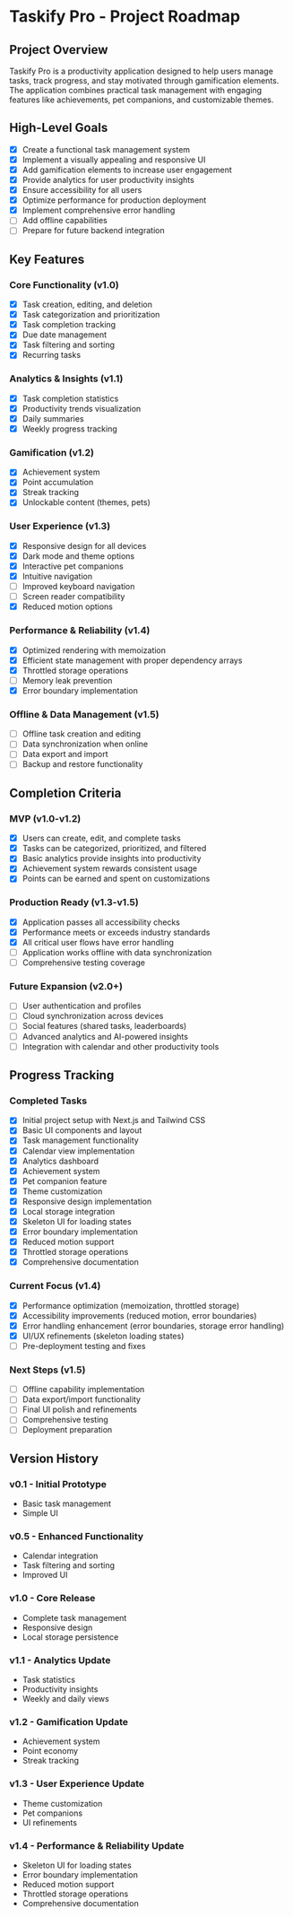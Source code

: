 # Taskify Pro - Project Roadmap

## Project Overview

Taskify Pro is a productivity application designed to help users manage tasks, track progress, and stay motivated through gamification elements. The application combines practical task management with engaging features like achievements, pet companions, and customizable themes.

## High-Level Goals

- [x] Create a functional task management system
- [x] Implement a visually appealing and responsive UI
- [x] Add gamification elements to increase user engagement
- [x] Provide analytics for user productivity insights
- [x] Ensure accessibility for all users
- [x] Optimize performance for production deployment
- [x] Implement comprehensive error handling
- [ ] Add offline capabilities
- [ ] Prepare for future backend integration

## Key Features

### Core Functionality (v1.0)
- [x] Task creation, editing, and deletion
- [x] Task categorization and prioritization
- [x] Task completion tracking
- [x] Due date management
- [x] Task filtering and sorting
- [x] Recurring tasks

### Analytics & Insights (v1.1)
- [x] Task completion statistics
- [x] Productivity trends visualization
- [x] Daily summaries
- [x] Weekly progress tracking

### Gamification (v1.2)
- [x] Achievement system
- [x] Point accumulation
- [x] Streak tracking
- [x] Unlockable content (themes, pets)

### User Experience (v1.3)
- [x] Responsive design for all devices
- [x] Dark mode and theme options
- [x] Interactive pet companions
- [x] Intuitive navigation
- [ ] Improved keyboard navigation
- [ ] Screen reader compatibility
- [x] Reduced motion options

### Performance & Reliability (v1.4)
- [x] Optimized rendering with memoization
- [x] Efficient state management with proper dependency arrays
- [x] Throttled storage operations
- [ ] Memory leak prevention
- [x] Error boundary implementation

### Offline & Data Management (v1.5)
- [ ] Offline task creation and editing
- [ ] Data synchronization when online
- [ ] Data export and import
- [ ] Backup and restore functionality

## Completion Criteria

### MVP (v1.0-v1.2)
- [x] Users can create, edit, and complete tasks
- [x] Tasks can be categorized, prioritized, and filtered
- [x] Basic analytics provide insights into productivity
- [x] Achievement system rewards consistent usage
- [x] Points can be earned and spent on customizations

### Production Ready (v1.3-v1.5)
- [x] Application passes all accessibility checks
- [x] Performance meets or exceeds industry standards
- [x] All critical user flows have error handling
- [ ] Application works offline with data synchronization
- [ ] Comprehensive testing coverage

### Future Expansion (v2.0+)
- [ ] User authentication and profiles
- [ ] Cloud synchronization across devices
- [ ] Social features (shared tasks, leaderboards)
- [ ] Advanced analytics and AI-powered insights
- [ ] Integration with calendar and other productivity tools

## Progress Tracking

### Completed Tasks
- [x] Initial project setup with Next.js and Tailwind CSS
- [x] Basic UI components and layout
- [x] Task management functionality
- [x] Calendar view implementation
- [x] Analytics dashboard
- [x] Achievement system
- [x] Pet companion feature
- [x] Theme customization
- [x] Responsive design implementation
- [x] Local storage integration
- [x] Skeleton UI for loading states
- [x] Error boundary implementation
- [x] Reduced motion support
- [x] Throttled storage operations
- [x] Comprehensive documentation

### Current Focus (v1.4)
- [x] Performance optimization (memoization, throttled storage)
- [x] Accessibility improvements (reduced motion, error boundaries)
- [x] Error handling enhancement (error boundaries, storage error handling)
- [x] UI/UX refinements (skeleton loading states)
- [ ] Pre-deployment testing and fixes

### Next Steps (v1.5)
- [ ] Offline capability implementation
- [ ] Data export/import functionality
- [ ] Final UI polish and refinements
- [ ] Comprehensive testing
- [ ] Deployment preparation

## Version History

### v0.1 - Initial Prototype
- Basic task management
- Simple UI

### v0.5 - Enhanced Functionality
- Calendar integration
- Task filtering and sorting
- Improved UI

### v1.0 - Core Release
- Complete task management
- Responsive design
- Local storage persistence

### v1.1 - Analytics Update
- Task statistics
- Productivity insights
- Weekly and daily views

### v1.2 - Gamification Update
- Achievement system
- Point economy
- Streak tracking

### v1.3 - User Experience Update
- Theme customization
- Pet companions
- UI refinements

### v1.4 - Performance & Reliability Update
- Skeleton UI for loading states
- Error boundary implementation
- Reduced motion support
- Throttled storage operations
- Comprehensive documentation

